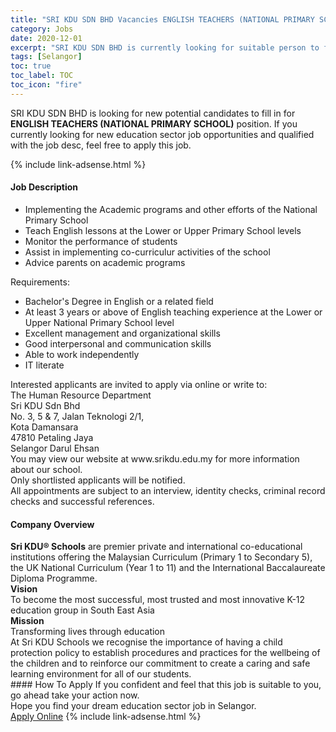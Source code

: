 ```yaml
---
title: "SRI KDU SDN BHD Vacancies ENGLISH TEACHERS (NATIONAL PRIMARY SCHOOL)" 
category: Jobs 
date: 2020-12-01 
excerpt: "SRI KDU SDN BHD is currently looking for suitable person to fill in the ENGLISH TEACHERS (NATIONAL PRIMARY SCHOOL) which positioned at Selangor" 
tags: [Selangor] 
toc: true 
toc_label: TOC 
toc_icon: "fire" 
--- 
```


<p>SRI KDU SDN BHD is looking for new potential candidates to fill in for <b>ENGLISH TEACHERS (NATIONAL PRIMARY SCHOOL)</b> position. If you currently looking for new education sector job opportunities and qualified with the job desc, feel free to apply this job.
</p>{% include link-adsense.html %} 
 <div><div><div><h4>Job Description</h4></div></div><div><div><span><div><div><ul><li>Implementing the Academic programs and other efforts of the National Primary School</li><li>Teach English lessons at the Lower or Upper Primary School levels</li><li>Monitor the performance of students</li><li>Assist in implementing co-curriculur activities of the school</li><li>Advice parents on academic programs</li></ul><div>Requirements:</div><ul><li>Bachelor's Degree in English or a related field&#160;</li><li>At least 3 years or above of English teaching experience at the Lower or Upper National Primary School level&#160;</li><li>Excellent management and organizational skills</li><li>Good interpersonal and communication skills</li><li>Able to work independently</li><li>IT literate</li></ul><div>Interested applicants are invited to apply via online or write to:</div><div>The Human Resource Department</div><div>Sri KDU Sdn Bhd<br>No. 3, 5 &amp; 7, Jalan Teknologi 2/1,<br>Kota Damansara<br>47810 Petaling Jaya<br>Selangor Darul Ehsan</div><div>You may view our website at www.srikdu.edu.my for more information about our school.</div><div>Only shortlisted applicants will be notified.</div><div>All appointments are subject to an interview, identity checks, criminal record checks and successful references.&#160;</div></div></div></span></div></div></div> 
<div><div><div><h4>Company Overview</h4></div></div><div><div><span><div><div>
<div>
<div>
<strong>Sri KDU&#174; Schools</strong> are premier private and international co-educational institutions offering the Malaysian Curriculum (Primary 1 to Secondary 5), the UK National Curriculum (Year 1 to 11) and the International Baccalaureate Diploma Programme.</div>
</div>
<div>
<div>
<strong>Vision</strong><br>
			To become the most successful, most trusted and most innovative K-12 education group in South East Asia</div>
<div>
<strong>Mission</strong></div>
<div>
			Transforming lives through education</div>
<div>
			At Sri KDU Schools we recognise the importance of having a child protection policy to establish procedures and practices for the wellbeing of the children and to reinforce our commitment to create a caring and safe learning environment for all of our students.</div>
</div>
</div></div></span></div></div></div> 
#### How To Apply 
If you confident and feel that this job is suitable to you, go ahead take your action now. <br/> 
Hope you find your dream education sector job in Selangor. <br/> 
<a href="https://www.jobstreet.com.my/en/job/english-teachers-national-primary-school-4432957?jobId=jobstreet-my-job-4432957&sectionRank=9&token=0~e2875056-6e2a-4c7a-b037-a7cc9cb3fc51&fr=SRP%20View%20In%20New%20Ta" class="btn btn--info" target="_blank" rel="nofollow noopenner">Apply Online</a> 
{% include link-adsense.html %} 